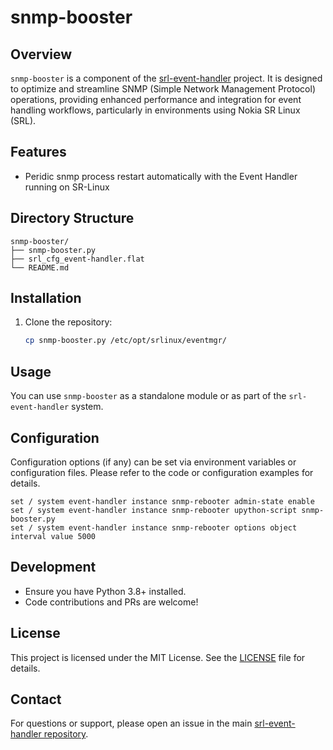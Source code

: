 # snmp-booster

## Overview

`snmp-booster` is a component of the [srl-event-handler](https://github.com/saogawa/srl-event-handler) project. It is designed to optimize and streamline SNMP (Simple Network Management Protocol) operations, providing enhanced performance and integration for event handling workflows, particularly in environments using Nokia SR Linux (SRL).

## Features

- Peridic snmp process restart automatically with the Event Handler running on SR-Linux

## Directory Structure

```
snmp-booster/
├── snmp-booster.py
├── srl_cfg_event-handler.flat
└── README.md
```

## Installation

1. Clone the repository:

    ```sh
    cp snmp-booster.py /etc/opt/srlinux/eventmgr/
    ```

## Usage

You can use `snmp-booster` as a standalone module or as part of the `srl-event-handler` system. 

## Configuration

Configuration options (if any) can be set via environment variables or configuration files. Please refer to the code or configuration examples for details.

    set / system event-handler instance snmp-rebooter admin-state enable
    set / system event-handler instance snmp-rebooter upython-script snmp-booster.py
    set / system event-handler instance snmp-rebooter options object interval value 5000
    
## Development

- Ensure you have Python 3.8+ installed.
- Code contributions and PRs are welcome!

## License

This project is licensed under the MIT License. See the [LICENSE](../LICENSE) file for details.

## Contact

For questions or support, please open an issue in the main [srl-event-handler repository](https://github.com/saogawa/srl-event-handler/issues).
